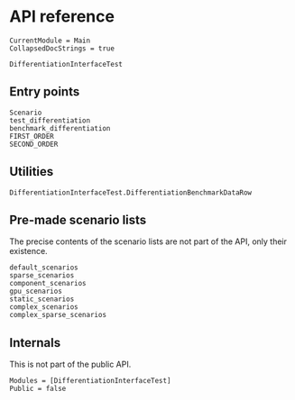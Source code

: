 # API reference

```@meta
CurrentModule = Main
CollapsedDocStrings = true
```

```@docs
DifferentiationInterfaceTest
```

## Entry points

```@docs
Scenario
test_differentiation
benchmark_differentiation
FIRST_ORDER
SECOND_ORDER
```

## Utilities

```@docs
DifferentiationInterfaceTest.DifferentiationBenchmarkDataRow
```

## Pre-made scenario lists

The precise contents of the scenario lists are not part of the API, only their existence.

```@docs
default_scenarios
sparse_scenarios
component_scenarios
gpu_scenarios
static_scenarios
complex_scenarios
complex_sparse_scenarios
```

## Internals

This is not part of the public API.

```@autodocs
Modules = [DifferentiationInterfaceTest]
Public = false
```
